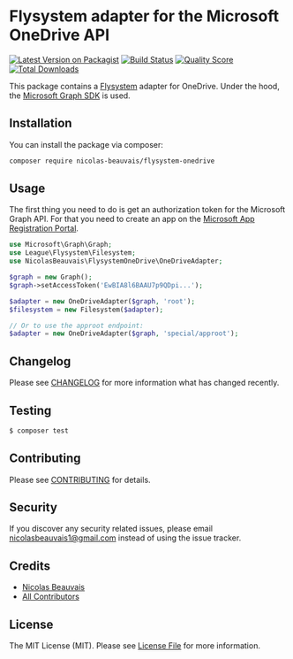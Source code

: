 # Flysystem adapter for the Microsoft OneDrive API

[![Latest Version on Packagist](https://img.shields.io/packagist/v/nicolasbeauvais/flysystem-onedrive.svg?style=flat-square)](https://packagist.org/packages/nicolasbeauvais/flysystem-onedrive)
[![Build Status](https://img.shields.io/travis/nicolasbeauvais/flysystem-onedrive/master.svg?style=flat-square)](https://travis-ci.org/nicolasbeauvais/flysystem-onedrive)
[![Quality Score](https://img.shields.io/scrutinizer/g/nicolasbeauvais/flysystem-onedrive.svg?style=flat-square)](https://scrutinizer-ci.com/g/nicolasbeauvais/flysystem-onedrive)
[![Total Downloads](https://img.shields.io/packagist/dt/nicolasbeauvais/flysystem-onedrive.svg?style=flat-square)](https://packagist.org/packages/nicolasbeauvais/flysystem-onedrive)

This package contains a [Flysystem](https://flysystem.thephpleague.com/) adapter for OneDrive. Under the hood, the [Microsoft Graph SDK](https://github.com/microsoftgraph/msgraph-sdk-php) is used.

## Installation

You can install the package via composer:

``` bash
composer require nicolas-beauvais/flysystem-onedrive
```

## Usage

The first thing you need to do is get an authorization token for the Microsoft Graph API. For that you need to create an app on the [Microsoft App Registration Portal](https://apps.dev.microsoft.com/).

``` php
use Microsoft\Graph\Graph;
use League\Flysystem\Filesystem;
use NicolasBeauvais\FlysystemOneDrive\OneDriveAdapter;

$graph = new Graph();
$graph->setAccessToken('EwBIA8l6BAAU7p9QDpi...');

$adapter = new OneDriveAdapter($graph, 'root');
$filesystem = new Filesystem($adapter);

// Or to use the approot endpoint:
$adapter = new OneDriveAdapter($graph, 'special/approot');
```


## Changelog

Please see [CHANGELOG](CHANGELOG.md) for more information what has changed recently.

## Testing

``` bash
$ composer test
```

## Contributing

Please see [CONTRIBUTING](CONTRIBUTING.md) for details.

## Security

If you discover any security related issues, please email nicolasbeauvais1@gmail.com instead of using the issue tracker.

## Credits

- [Nicolas Beauvais](https://github.com/nicolasbeauvais)
- [All Contributors](../../contributors)

## License

The MIT License (MIT). Please see [License File](LICENSE.md) for more information.
